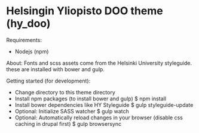 Helsingin Yliopisto DOO theme (hy_doo)
===========================================

Requirements:
  - Nodejs (npm)

About:
  Fonts and scss assets come from the Helsinki University styleguide.
  these are installed with bower and gulp.

Getting started (for development):
  - Change directory to this theme directory
  - Install npm packages (to install bower and gulp)
      $ npm install
  - Install bower dependencies like HY Styleguide
      $ gulp styleguide-update
  - Optional: Initialize SASS watcher
      $ gulp watch
  - Optional: Automatically reload changes in your browser (disable css caching in drupal first)
      $ gulp browsersync
